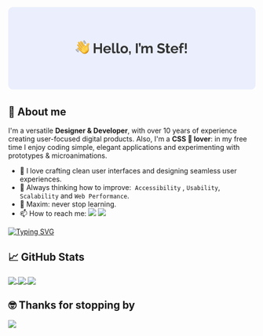 ![Hi there! I'm Stefania](https://github.com/stef-ania/stef-ania/blob/main/assets/github-portada-nov-24-2.png)

## 🦄 About me

I'm a versatile **Designer & Developer**, with over 10 years of experience creating user-focused digital products. Also, I'm a **CSS 💜 lover**: in my free time I enjoy coding simple, elegant applications and experimenting with prototypes & microanimations.

- 🌈 I love crafting clean user interfaces and designing seamless user experiences.<br>
- 🤔 Always thinking how to improve:  `Accessibility` , `Usability`, `Scalability` and `Web Performance`.<br>
- 🌱 Maxim: never stop learning. <br>
- 📫 How to reach me: <a href="https://www.linkedin.com/in/stefania-desogus/" target="_blank"><img src="https://img.shields.io/badge/linkedin-%230077B5.svg?&style=for-the-badge&logo=linkedin&logoColor=white" height=23></a>
  <a href="mailto:stefi.deso@gmail.com"><img src="https://img.shields.io/badge/Gmail-D14836?style=for-the-badge&logo=gmail&logoColor=white" height=23></a><br>

[![Typing SVG](https://readme-typing-svg.herokuapp.com?font=roboto+mono&size=16&pause=1000&color=8029F7&random=false&width=435&lines=Hi+%F0%9F%91%8B%2C+I'm+Stef.;Nice+to+meet+you!+%F0%9F%98%8A)](https://git.io/typing-svg)

## 📈 GitHub Stats

<a href="https://github.com/stef-ania">
<img align="center" src="http://github-profile-summary-cards.vercel.app/api/cards/profile-details?username=stef-ania&theme=dracula" height="180em" />
<img align="center" src="http://github-profile-summary-cards.vercel.app/api/cards/stats?username=stef-ania&theme=dracula" height="180em"/>
<img align="center" src="http://github-profile-summary-cards.vercel.app/api/cards/repos-per-language?username=stef-ania&theme=dracula" height="180em"/></a>

## 🤓 Thanks for stopping by

![](https://media.giphy.com/media/OPYnG3Xf8zLag/giphy.gif)

